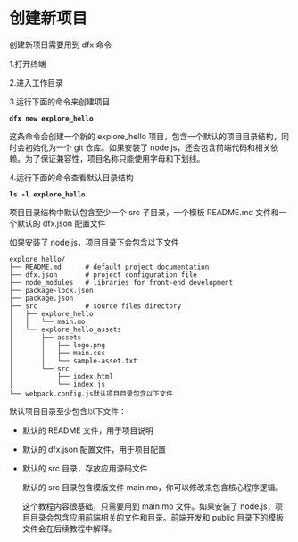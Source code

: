 # 创建新项目

创建新项目需要用到 dfx 命令

1.打开终端

2.进入工作目录

3.运行下面的命令来创建项目

**`dfx new explore_hello`**

这条命令会创建一个新的 explore\_hello 项目，包含一个默认的项目目录结构，同时会初始化为一个 git 仓库。如果安装了 node.js，还会包含前端代码和相关依赖。为了保证兼容性，项目名称只能使用字母和下划线。

4.运行下面的命令查看默认目录结构

**`ls -l explore_hello`**

项目目录结构中默认包含至少一个 src 子目录，一个模板 README.md 文件和一个默认的 dfx.json 配置文件

如果安装了 node.js，项目目录下会包含以下文件

```text
explore_hello/
├── README.md      # default project documentation
├── dfx.json       # project configuration file
├── node_modules   # libraries for front-end development
├── package-lock.json
├── package.json
├── src            # source files directory
│   ├── explore_hello
│   │   └── main.mo
│   └── explore_hello_assets
│       ├── assets
│       │   ├── logo.png
│       │   ├── main.css
│       │   └── sample-asset.txt
│       └── src
│           ├── index.html
│           └── index.js
└── webpack.config.js默认项目目录包含以下文件
```

默认项目目录至少包含以下文件：

* 默认的 README 文件，用于项目说明
* 默认的 dfx.json 配置文件，用于项目配置
* 默认的 src 目录，存放应用源码文件

  默认的 src 目录包含模版文件 main.mo，你可以修改来包含核心程序逻辑。

  这个教程内容很基础，只需要用到 main.mo 文件。如果安装了 node.js，项目目录会包含应用前端相关的文件和目录。前端开发和 public 目录下的模板文件会在后续教程中解释。

